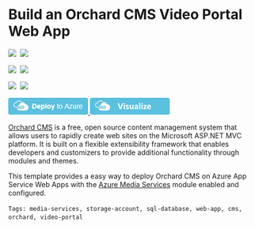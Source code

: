 # Build an Orchard CMS Video Portal Web App

<IMG SRC="https://azurequickstartsservice.blob.core.windows.net/badges/orchard-cms-video-portal/PublicLastTestDate.svg" />&nbsp;
<IMG SRC="https://azurequickstartsservice.blob.core.windows.net/badges/orchard-cms-video-portal/PublicDeployment.svg" />&nbsp;

<IMG SRC="https://azurequickstartsservice.blob.core.windows.net/badges/orchard-cms-video-portal/FairfaxLastTestDate.svg" />&nbsp;
<IMG SRC="https://azurequickstartsservice.blob.core.windows.net/badges/orchard-cms-video-portal/FairfaxDeployment.svg" />&nbsp;

<IMG SRC="https://azurequickstartsservice.blob.core.windows.net/badges/orchard-cms-video-portal/BestPracticeResult.svg" />&nbsp;
<IMG SRC="https://azurequickstartsservice.blob.core.windows.net/badges/orchard-cms-video-portal/CredScanResult.svg" />&nbsp;

<a href="https://portal.azure.com/#create/Microsoft.Template/uri/https%3A%2F%2Fraw.githubusercontent.com%2FAzure%2Fazure-quickstart-templates%2Fmaster%2Forchard-cms-video-portal%2Fazuredeploy.json" target="_blank">
  <img src="https://raw.githubusercontent.com/Azure/azure-quickstart-templates/master/1-CONTRIBUTION-GUIDE/images/deploytoazure.png"/>
</a>
<a href="http://armviz.io/#/?load=https%3A%2F%2Fraw.githubusercontent.com%2FAzure%2Fazure-quickstart-templates%2Fmaster%2Forchard-cms-video-portal%2Fazuredeploy.json" target="_blank">
  <img src="https://raw.githubusercontent.com/Azure/azure-quickstart-templates/master/1-CONTRIBUTION-GUIDE/images/visualizebutton.png"/>
</a>

[Orchard CMS](http://www.orchardproject.net/) is a free, open source content management system that allows users to rapidly create web sites on the Microsoft ASP.NET MVC platform. It is built on a flexible extensibility framework that enables developers and customizers to provide additional functionality through modules and themes.

This template provides a easy way to deploy Orchard CMS on Azure App Service Web Apps with the [Azure Media Services](https://azure.microsoft.com/services/media-services/) module enabled and configured.

`Tags: media-services, storage-account, sql-database, web-app, cms, orchard, video-portal`

